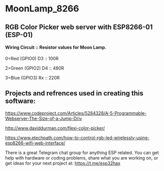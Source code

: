 # MoonLamp_8266
RGB Color Picker web server with ESP8266-01 (ESP-01)
-
#### Wiring Circuit  :: Resistor values for Moon Lamp.
  
0=Red (GPIO0) D3   :: 100R

2=Green (GPIO2) D4  :: 480R

3=Blue (GPIO3) Rx   :: 220R
 
## Projects and refrences used in creating this software:

https://www.codeproject.com/Articles/5284328/A-5-Programmable-Webserver-The-Size-of-a-Jump-Driv

http://www.daviddurman.com/flexi-color-picker/

https://www.etechpath.com/how-to-control-rgb-led-wirelessly-using-esp8266-wifi-web-interface/
 
 
There is a great Telegram chat group for anything ESP related. You can get help with hardware
or coding problems, share what you are working on, or get ideas for your next project at: 
  https://t.me/esp32hax
 
